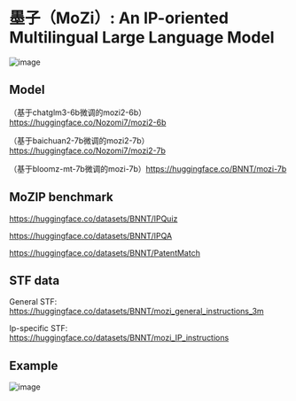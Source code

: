 # 墨子（MoZi）: An IP-oriented Multilingual Large Language Model
![image](https://github.com/AI-for-Science/MoZi/assets/56249874/0d0f8faa-4074-4748-b395-481517aea34e)

## Model
（基于chatglm3-6b微调的mozi2-6b）https://huggingface.co/Nozomi7/mozi2-6b

（基于baichuan2-7b微调的mozi2-7b）https://huggingface.co/Nozomi7/mozi2-7b

（基于bloomz-mt-7b微调的mozi-7b）https://huggingface.co/BNNT/mozi-7b

## MoZIP benchmark
https://huggingface.co/datasets/BNNT/IPQuiz

https://huggingface.co/datasets/BNNT/IPQA

https://huggingface.co/datasets/BNNT/PatentMatch

## STF data
General STF: https://huggingface.co/datasets/BNNT/mozi_general_instructions_3m

Ip-specific STF: https://huggingface.co/datasets/BNNT/mozi_IP_instructions

## Example
![image](https://github.com/AI-for-Science/MoZi/assets/56249874/48de5e6e-8192-4553-9263-c8000a88307c)



